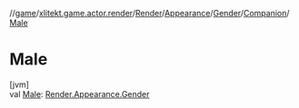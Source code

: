 //[game](../../../../../../index.md)/[xlitekt.game.actor.render](../../../../index.md)/[Render](../../../index.md)/[Appearance](../../index.md)/[Gender](../index.md)/[Companion](index.md)/[Male](-male.md)

# Male

[jvm]\
val [Male](-male.md): [Render.Appearance.Gender](../index.md)
